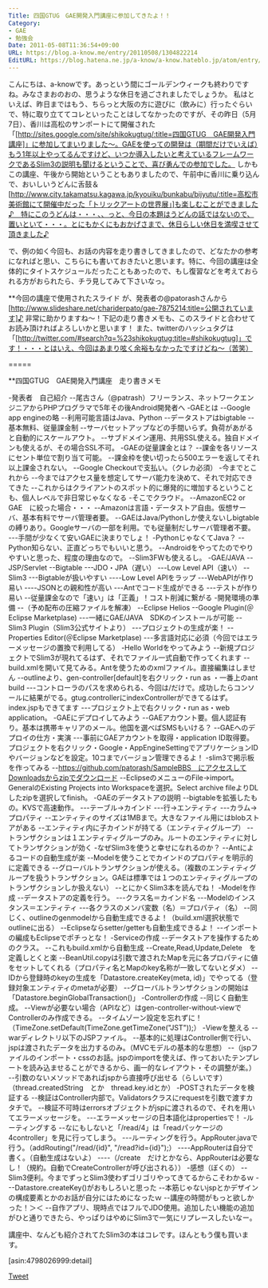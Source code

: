```yaml
---
Title: 四国GTUG　GAE開発入門講座に参加してきたよ！！
Category:
- GAE
- 勉強会
Date: 2011-05-08T11:36:54+09:00
URL: https://blog.a-know.me/entry/20110508/1304822214
EditURL: https://blog.hatena.ne.jp/a-know/a-know.hateblo.jp/atom/entry/12921228815727979733
---
```


こんにちは、a-knowです。あっという間にゴールデンウィークも終わりですね。みなさまおのおの、思うような休日を過ごされましたでしょうか。
私はといえば、昨日まではもう、ちらっと大阪の方に遊びに（飲みに）行ったぐらいで、特に取り立ててコレといったことはしてなかったのですが、その昨日（5月7日）、香川は高松のサンポートにて開催された「[http://sites.google.com/site/shikokugtug/:title=四国GTUG　GAE開発入門講座]」に参加してまいりました〜。GAEを使っての開発は（期間だけでいえば）もう1年以上やってるんですけど、いつか導入したいと考えているフレームワークであるSlim3の説明も聞けるということで、喜び勇んでの参加でした。
しかもこの講座、午後から開始ということもありましたので、午前中に香川に乗り込んで、おいしいうどんに舌鼓＆[http://www.city.takamatsu.kagawa.jp/kyouiku/bunkabu/bijyutu/:title=高松市美術館にて開催中だった「トリックアートの世界展」]も楽しむことができました♪　特にこのうどんは・・・、、っと、今日の本題はうどんの話ではないので、置いといて・・・。とにもかくにもおかげさまで、休日らしい休日を満喫させて頂きました♪


で、例の如く今回も、お話の内容を走り書きしてきましたので、どなたかの参考になればと思い、こちらにも書いておきたいと思います。特に、今回の講座は全体的にタイトスケジュールだったこともあったので、もし復習などを考えておられる方がおられたら、チラ見してみて下さいなっ。


**今回の講座で使用されたスライド
が、発表者の@patorashさんから[http://www.slideshare.net/chariderpato/gae-7875214:title=公開されています]♪
非常に助かりますね〜！下記の走り書きメモも、このスライドと合わせてお読み頂ければよろしいかと思います！
また、twitterのハッシュタグは「[http://twitter.com/#search?q=%23shikokugtug:title=#shikokugtug]」です！・・・とはいえ、今回はあまり呟く余裕もなかったですけどね〜（苦笑）


=====


**四国GTUG　GAE開発入門講座　走り書きメモ

-発表者　自己紹介
--尾古さん（@patrash）フリーランス、ネットワークエンジニアからPHPプログラマで5年その後Android開発者へ
-GAEとは
--Google app engineの略
--利用可能言語はJava、Python
--データストアはbigtable
--基本無料、従量課金制
--サーバセットアップなどの手間いらず。負荷があがると自動的にスケールアウト。
--サブドメイン運用、共用SSL使える。独自ドメインも使えるが、その場合SSL不可。
-GAEの従量課金とは？
--課金を各リソースにセント単位で割り当て可能。
--課金枠を使い切ったら500エラーを返してそれ以上課金されない。
--Google Checkoutで支払い。（クレカ必須）
-今までとこれから
--今まではアクセス量を想定してサーバ能力を決めて、それで対応できてきた
--これからはクライアントのスポット的に爆発的に増加するということも、個人レベルで非日常じゃなくなる
-そこでクラウド。
--AmazonEC2 or GAE　に絞った場合・・・
--Amazonは言語・データストア自由。仮想サーバ、基本有料でサーバ管理者要。
--GAEはJava/Pythonしか使えないしbigtableの縛りあり。Googleサーバの一部を利用。でも従量制だしサーバ管理者不要。
---手間が少なくて安いGAEに決まりでしょ！
-PythonじゃなくてJava？
--Python知らない、正直どっちでもいいと思う。
--Androidをやってたのでやりやすいと思った、程度の理由なので。
--Slim3FWも使えるし。
-GAE/JAVA
--JSP/Servlet
--Bigtable
---JDO・JPA（遅い）
---Low Level API（速い）
--Slim3
---Bigtableが扱いやすい
----Low Level APIをラップ
---WebAPIが作り易い
----JSONとの親和性が高い
---Antでコード生成ができる
---テストが作り易い
--従量課金なので「速い」は「正義」！コスト削減に繋がる
-開発環境の準備
--（予め配布の圧縮ファイルを解凍）
--Eclipse Helios
--Google Plugin(＠Eclipse Marketplase)
---一緒にGAE/JAVA　SDKのインストールが可能
--Slim3 Plugin（Slim3公式サイトより）
---プロジェクトの生成が楽！
--Properties Editor(＠Eclipse Marketplase)
---多言語対応に必須（今回ではエラーメッセージの置換で利用してる）
-Hello Worldをやってみよう
--新規プロジェクトでSlim3が現れてるはず、それでファイル一式自動で作ってくれます
--build.xmlを開いて見てみる。Antを使うためのxmlファイル。直接編集はしません
--outlineより、gen-controller[default]を右クリック・run as ・一番上のant build
---コントローラのパスを求められる、今回は/だけで。成功したらコンソールに結果がでる。gtug.controllerにindexControllerができてるはず。index.jspもできてます
---プロジェクト上で右クリック・run as・web application。
-GAEにデプロイしてみよう
--GAEアカウント要。個人認証有り。基本は携帯キャリアのメール。他国を選べばSMSもいける？
--GAEへのデプロイの仕方・実演
---事前にGAEアカウントを取得・application ID取得要。プロジェクトを右クリック・Google・AppEngineSettingでアプリケーションIDやバージョンなどを設定。10コまでバージョン管理できるよ！
-slim3で掲示板を作ってみる
--https://github.com/patorash/SampleBBS　にアクセスしてDownloadsからzipでダウンロード
--EclipseのメニューのFile→import。GeneralのExisting Projects into Workspaceを選択。Select archive fileよりDLしたzipを選択してfinish。
-GAEのデータストアの説明
--bigtableを拡張したもの。KVSで高速動作。
---テーブル→カインド
---行→エンティティ
---カラム→プロパティ
--エンティティのサイズは1MBまで。大きなファイル用にはblobストアがある
--エンティティ内に子カインドが持てる（エンティティグループ）
--トランザクションは１エンティティグループのみ。ルートのエンティティに対してトランザクションが効く
-なぜSlim3を使うと幸せになれるのか？
--Antによるコードの自動生成が楽
--Modelを使うことでカインドのプロパティを明示的に定義できる
--グローバルトランザクションが使える。（複数のエンティティグループを扱うトランザクション。GAEは標準では１つのエンティティグループのトランザクションしか扱えない）
--とにかくSlim3本を読んでね！
-Modelを作成
--データストアの定義を行う。
---クラス名＝カインド名
---Modelのインスタンス＝エンティティ
---各クラスのメンバ変数（名）＝プロパティ（名）
--同じく、outlineのgenmodelから自動生成できるよ！（build.xml選択状態でoutlineに出る）
--Eclipseならsetter/getterも自動生成できるよ！
--インポートの編成もEclipseでポチっとな！
-Serviceの作成
--データストアを操作するためのクラス。
--これもbuild.xmlから自動生成
--Create,Read,Update,Delete　を定義しとくと楽
--BeanUtil.copyは引数で渡されたMapを元に各プロパティに値をセットしてくれる（プロパティ名とMapのkey名称が一致してないとダメ）
--IDから登録時のkeyの生成を「Datastore.createKey(meta, id)」でやってる（登録対象エンティティのmetaが必要）
--グローバルトランザクションの開始は「Datastore.beginGlobalTransaction()」
-Controllerの作成
--同じく自動生成。
--Viewが必要ない場合（APIなど）はgen-controller-without-viewでControllerのみ作成できる。
--タイムゾーン設定を忘れずに！（TimeZone.setDefault(TimeZone.getTimeZone("JST"));）
-Viewを整える
--warディレクトリ以下のJSPファイル。
--基本的に処理はController側で行い、jspは渡されたデータを出力するのみ。（MVCモデルの基本的な思想）
--（jspファイルのインポート・cssのお話。jspのimportを使えば、作っておいたテンプレートを読み込ませることができるから、画一的なレイアウト・その調整が楽。）
--引数のないメソッドであればjspから直接呼び出せる（らしいです）（thread.createdString　とか　thread.key.idとか）
-POSTされたデータを検証する
--検証はController内部で。Validatorsクラスにrequestを引数で渡すカタチで。
--検証不可時はerrorsオブジェクトがjspに渡されるので、それを用いてエラーメッセージを。
---エラーメッセージの日本語化はpropertiesで！
-ルーティングする
--なにもしないと「/read/4」は「readパッケージの4controller」を見に行ってしまう。
---ルーティングを行う。AppRouter.javaで行う。（addRouting("/read/{id}", "/read?id={id}");）
----AppRouterは自分で書く。（自動生成はないよ）
----（/create　だけとかなら、AppRouterは必要なし！（規約。自動でCreateControllerが呼び出される））
-感想（ぼくの）
--Slim3便利。今までずっとSlim3使わずゴリゴリやってきてるからこそわかるｗ
---Datastore.createKey()がおもしろいと思った
--本筋じゃないjspとかデザインの構成要素とかのお話が自分にはためになったｗ
--講座の時間がもっと欲しかった！＞＜
--自作アプリ、現時点ではフルでJDO使用。追加したい機能の追加がひと通りできたら、やっぱりはやめにSlim3で一気にリプレースしたいなー。



講座中、なんども紹介されてたSlim3の本はコレです。ほんともう僕も買います。


[asin:4798026999:detail]


<a href="http://twitter.com/share" class="twitter-share-button" data-count="horizontal" data-via="a_know" data-related="CDiT_info" data-lang="ja">Tweet</a><script type="text/javascript" src="//platform.twitter.com/widgets.js"></script>


<script src="https://moshi-moshi.moshimo.works/moshimoshi/a_know_blog/20110508-1304822214?title=%E5%9B%9B%E5%9B%BDGTUG%E3%80%80GAE%E9%96%8B%E7%99%BA%E5%85%A5%E9%96%80%E8%AC%9B%E5%BA%A7%E3%81%AB%E5%8F%82%E5%8A%A0%E3%81%97%E3%81%A6%E3%81%8D%E3%81%9F%E3%82%88%EF%BC%81%EF%BC%81"></script>
